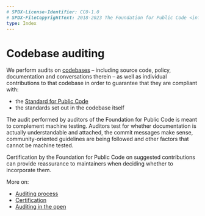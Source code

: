 ```yaml
---
# SPDX-License-Identifier: CC0-1.0
# SPDX-FileCopyrightText: 2018-2023 The Foundation for Public Code <info@publiccode.net>
type: Index
---
```


# Codebase auditing

We perform audits on [codebases](../../glossary/codebase-definition.md) – including source code, policy, documentation and conversations therein – as well as individual contributions to that codebase in order to guarantee that they are compliant with:

* the [Standard for Public Code](https://standard.publiccode.net/)
* the standards set out in the codebase itself

The audit performed by auditors of the Foundation for Public Code is meant to complement machine testing.
Auditors test for whether documentation is actually understandable and attached, the commit messages make sense, community-oriented guidelines are being followed and other factors that cannot be machine tested.

Certification by the Foundation for Public Code on suggested contributions can provide reassurance to maintainers when deciding whether to incorporate them.

More on:

* [Auditing process](auditing-process.md)
* [Certification](certification.md)
* [Auditing in the open](open-audits.md)
